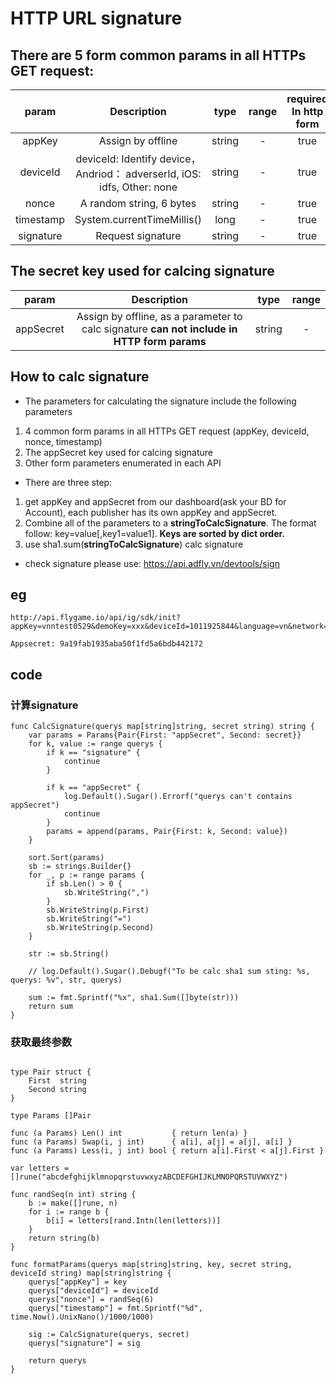 # HTTP URL signature

## There are 5 form common params in all HTTPs GET request:

| param | Description | type | range | required In http form|
|:--:|:--:|:--:|:--:|:--:|
| appKey | Assign by offline | string | - | true |
| deviceId | deviceId: Identify device， Andriod： adverserId, iOS: idfs, Other: none| string | - | true |
| nonce | A random string, 6 bytes| string | - | true |
| timestamp | System.currentTimeMillis() | long | - | true |
| signature | Request signature | string | - | true |

## The secret key used for calcing signature
| param | Description | type | range |
|:--:|:--:|:--:|:--:|
| appSecret | Assign by offline, as a parameter to calc signature <b>can not include in HTTP form params</b> | string | - |


## How to calc signature
* The parameters for calculating the signature include the following parameters
1. 4 common form params in all HTTPs GET request (appKey, deviceId, nonce, timestamp)
2. The appSecret key used for calcing signature
3. Other form parameters enumerated in each API

* There are three step:
1. get appKey and appSecret from our dashboard(ask your BD for Account), each publisher has its own appKey and appSecret.
2. Combine all of the parameters to a <b>stringToCalcSignature</b>. The format follow: key=value[,key1=value1]. <b> Keys are sorted by dict order. </b>
3. use sha1.sum(<b>stringToCalcSignature</b>) calc signature

* check signature please use: https://api.adfly.vn/devtools/sign

## eg
```
http://api.flygame.io/api/ig/sdk/init?appKey=vnntest0529&demoKey=xxx&deviceId=1011925844&language=vn&network=wifi&nonce=dOauHY&publisher=vnntest0529&signature=84f10b82133320bdba3bcd469c5ae5da6f60ab03&timestamp=1638848308372&widgetId=131

Appsecret: 9a19fab1935aba50f1fd5a6bdb442172
```

## code


### 计算signature

```golang
func CalcSignature(querys map[string]string, secret string) string {
	var params = Params{Pair{First: "appSecret", Second: secret}}
	for k, value := range querys {
		if k == "signature" {
			continue
		}

		if k == "appSecret" {
			log.Default().Sugar().Errorf("querys can't contains appSecret")
			continue
		}
		params = append(params, Pair{First: k, Second: value})
	}

	sort.Sort(params)
	sb := strings.Builder{}
	for _, p := range params {
		if sb.Len() > 0 {
			sb.WriteString(",")
		}
		sb.WriteString(p.First)
		sb.WriteString("=")
		sb.WriteString(p.Second)
	}

	str := sb.String()

	// log.Default().Sugar().Debugf("To be calc sha1 sum sting: %s, querys: %v", str, querys)

	sum := fmt.Sprintf("%x", sha1.Sum([]byte(str)))
	return sum
}
```

### 获取最终参数
```golang

type Pair struct {
	First  string
	Second string
}

type Params []Pair

func (a Params) Len() int           { return len(a) }
func (a Params) Swap(i, j int)      { a[i], a[j] = a[j], a[i] }
func (a Params) Less(i, j int) bool { return a[i].First < a[j].First }

var letters = []rune("abcdefghijklmnopqrstuvwxyzABCDEFGHIJKLMNOPQRSTUVWXYZ")

func randSeq(n int) string {
	b := make([]rune, n)
	for i := range b {
		b[i] = letters[rand.Intn(len(letters))]
	}
	return string(b)
}

func formatParams(querys map[string]string, key, secret string, deviceId string) map[string]string {
	querys["appKey"] = key
	querys["deviceId"] = deviceId
	querys["nonce"] = randSeq(6)
	querys["timestamp"] = fmt.Sprintf("%d", time.Now().UnixNano()/1000/1000)

    sig := CalcSignature(querys, secret)
	querys["signature"] = sig

	return querys
}
```
